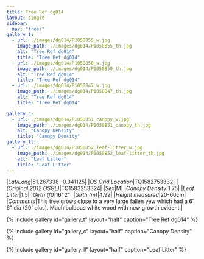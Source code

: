 ```yaml
---
title: Tree Ref dg014
layout: single
sidebar:
  nav: "trees"
gallery_t: 
  - url: ./images/dg014/P1050855_w.jpg
    image_path: ./images/dg014/P1050855_th.jpg
    alt: "Tree Ref dg014"
    title: "Tree Ref dg014"
  - url: ./images/dg014/P1050850_w.jpg
    image_path: ./images/dg014/P1050850_th.jpg
    alt: "Tree Ref dg014"
    title: "Tree Ref dg014"
  - url: ./images/dg014/P1050847_w.jpg
    image_path: ./images/dg014/P1050847_th.jpg
    alt: "Tree Ref dg014"
    title: "Tree Ref dg014"

gallery_c:
  - url: ./images/dg014/P1050851_canopy_w.jpg
    image_path: ./images/dg014/P1050851_canopy_th.jpg
    alt: "Canopy Density"
    title: "Canopy Density"
gallery_ll:
  - url: ./images/dg014/P1050852_leaf-litter_w.jpg
    image_path: ./images/dg014/P1050852_leaf-litter_th.jpg
    alt: "Leaf Litter"
    title: "Leaf Litter"
---
```


|*Lat/Long*|51.267338 -0.341125|
|*OS Grid Location*|TQ1582753332|
|*(Original 2012 OSGL)*|TQ1583253324|
|*Sex*|M|
|*Canopy Density*|1.75|
|*Leaf Litter*|1.5|
|*Girth (ft)*|16' 2"|
|*Girth (m)*|4.92|
|*Height measured*|20-60cm|
|*Comments*|This tree grows close to a very large fallen yew which had a 6' 6" dia (20' plus). Much bulbous white wood with new growth evident.|

{% include gallery id="gallery_t" layout="half" caption="Tree Ref dg014" %}

{% include gallery id="gallery_c" layout="half" caption="Canopy Density" %}

{% include gallery id="gallery_ll" layout="half" caption="Leaf Litter" %}

